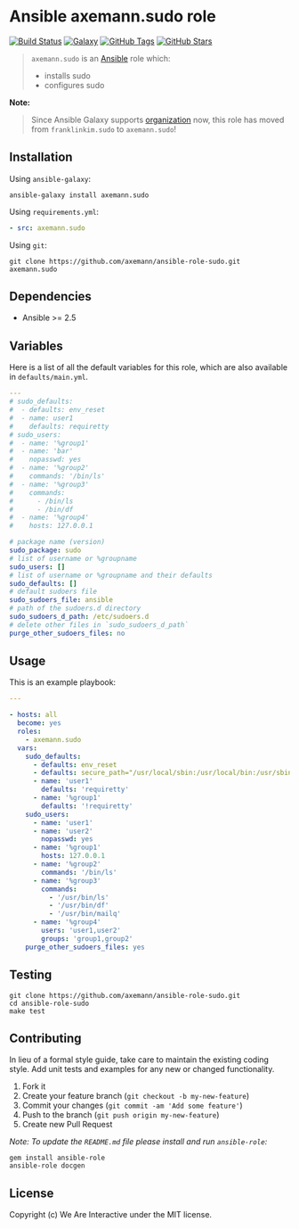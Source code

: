 # Ansible axemann.sudo role

[![Build Status](https://img.shields.io/travis/axemann/ansible-role-sudo.svg)](https://travis-ci.org/axemann/ansible-role-sudo)
[![Galaxy](http://img.shields.io/badge/galaxy-axemann.sudo-blue.svg)](https://galaxy.ansible.com/axemann/users)
[![GitHub Tags](https://img.shields.io/github/tag/axemann/ansible-role-sudo.svg)](https://github.com/axemann/ansible-role-sudo)
[![GitHub Stars](https://img.shields.io/github/stars/axemann/ansible-role-sudo.svg)](https://github.com/axemann/ansible-role-sudo)

> `axemann.sudo` is an [Ansible](http://www.ansible.com) role which:
>
> * installs sudo
> * configures sudo

**Note:**

> Since Ansible Galaxy supports [organization](https://www.ansible.com/blog/ansible-galaxy-2-release) now, this role has moved from `franklinkim.sudo` to `axemann.sudo`!

## Installation

Using `ansible-galaxy`:

```shell
ansible-galaxy install axemann.sudo
```

Using `requirements.yml`:

```yaml
- src: axemann.sudo
```

Using `git`:

```shell
git clone https://github.com/axemann/ansible-role-sudo.git axemann.sudo
```

## Dependencies

* Ansible >= 2.5

## Variables

Here is a list of all the default variables for this role, which are also available in `defaults/main.yml`.

```yaml
---
# sudo_defaults:
#  - defaults: env_reset
#  - name: user1
#    defaults: requiretty
# sudo_users:
#  - name: '%group1'
#  - name: 'bar'
#    nopasswd: yes
#  - name: '%group2'
#    commands: '/bin/ls'
#  - name: '%group3'
#    commands:
#      - /bin/ls
#      - /bin/df
#  - name: '%group4'
#    hosts: 127.0.0.1

# package name (version)
sudo_package: sudo
# list of username or %groupname
sudo_users: []
# list of username or %groupname and their defaults
sudo_defaults: []
# default sudoers file
sudo_sudoers_file: ansible
# path of the sudoers.d directory
sudo_sudoers_d_path: /etc/sudoers.d
# delete other files in `sudo_sudoers_d_path`
purge_other_sudoers_files: no

```

## Usage

This is an example playbook:

```yaml
---

- hosts: all
  become: yes
  roles:
    - axemann.sudo
  vars:
    sudo_defaults:
      - defaults: env_reset
      - defaults: secure_path="/usr/local/sbin:/usr/local/bin:/usr/sbin:/usr/bin:/sbin:/bin"
      - name: 'user1'
        defaults: 'requiretty'
      - name: '%group1'
        defaults: '!requiretty'
    sudo_users:
      - name: 'user1'
      - name: 'user2'
        nopasswd: yes
      - name: '%group1'
        hosts: 127.0.0.1
      - name: '%group2'
        commands: '/bin/ls'
      - name: '%group3'
        commands:
          - '/usr/bin/ls'
          - '/usr/bin/df'
          - '/usr/bin/mailq'
      - name: '%group4'
        users: 'user1,user2'
        groups: 'group1,group2'
    purge_other_sudoers_files: yes

```

## Testing

```shell
git clone https://github.com/axemann/ansible-role-sudo.git
cd ansible-role-sudo
make test
```

## Contributing

In lieu of a formal style guide, take care to maintain the existing coding style. Add unit tests and examples for any new or changed functionality.

1. Fork it
2. Create your feature branch (`git checkout -b my-new-feature`)
3. Commit your changes (`git commit -am 'Add some feature'`)
4. Push to the branch (`git push origin my-new-feature`)
5. Create new Pull Request

*Note: To update the `README.md` file please install and run `ansible-role`:*

```shell
gem install ansible-role
ansible-role docgen
```

## License

Copyright (c) We Are Interactive under the MIT license.
